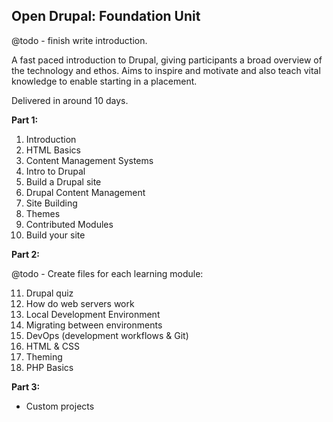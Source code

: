 Open Drupal: Foundation Unit
----------------------------

@todo - finish write introduction.

A fast paced introduction to Drupal, giving participants a broad overview of the technology and ethos. Aims to inspire and motivate and also teach vital knowledge to enable starting in a placement.

Delivered in around 10 days.

__Part 1:__

1. Introduction
2. HTML Basics
3. Content Management Systems
4. Intro to Drupal
5. Build a Drupal site
6. Drupal Content Management
7. Site Building
8. Themes
9. Contributed Modules
10. Build your site

__Part 2:__

@todo - Create files for each learning module:

11. Drupal quiz
12. How do web servers work
12. Local Development Environment
13. Migrating between environments
14. DevOps (development workflows & Git)
15. HTML & CSS
16. Theming
17. PHP Basics

__Part 3:__

* Custom projects
